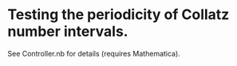 # Testing the periodicity of Collatz number intervals.

See Controller.nb for details (requires Mathematica).